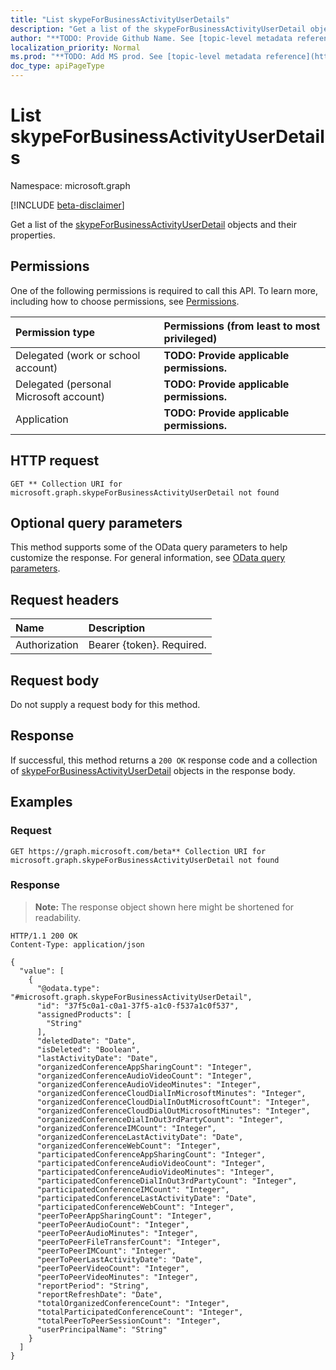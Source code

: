 ```yaml
---
title: "List skypeForBusinessActivityUserDetails"
description: "Get a list of the skypeForBusinessActivityUserDetail objects and their properties."
author: "**TODO: Provide Github Name. See [topic-level metadata reference](https://msgo.azurewebsites.net/add/document/guidelines/metadata.html#topic-level-metadata)**"
localization_priority: Normal
ms.prod: "**TODO: Add MS prod. See [topic-level metadata reference](https://msgo.azurewebsites.net/add/document/guidelines/metadata.html#topic-level-metadata)**"
doc_type: apiPageType
---
```


# List skypeForBusinessActivityUserDetails
Namespace: microsoft.graph

[!INCLUDE [beta-disclaimer](../../includes/beta-disclaimer.md)]

Get a list of the [skypeForBusinessActivityUserDetail](../resources/skypeforbusinessactivityuserdetail.md) objects and their properties.

## Permissions
One of the following permissions is required to call this API. To learn more, including how to choose permissions, see [Permissions](/graph/permissions-reference).

|Permission type|Permissions (from least to most privileged)|
|:---|:---|
|Delegated (work or school account)|**TODO: Provide applicable permissions.**|
|Delegated (personal Microsoft account)|**TODO: Provide applicable permissions.**|
|Application|**TODO: Provide applicable permissions.**|

## HTTP request

<!-- {
  "blockType": "ignored"
}
-->
``` http
GET ** Collection URI for microsoft.graph.skypeForBusinessActivityUserDetail not found
```

## Optional query parameters
This method supports some of the OData query parameters to help customize the response. For general information, see [OData query parameters](/graph/query-parameters).

## Request headers
|Name|Description|
|:---|:---|
|Authorization|Bearer {token}. Required.|

## Request body
Do not supply a request body for this method.

## Response

If successful, this method returns a `200 OK` response code and a collection of [skypeForBusinessActivityUserDetail](../resources/skypeforbusinessactivityuserdetail.md) objects in the response body.

## Examples

### Request
<!-- {
  "blockType": "request",
  "name": "list_skypeforbusinessactivityuserdetail"
}
-->
``` http
GET https://graph.microsoft.com/beta** Collection URI for microsoft.graph.skypeForBusinessActivityUserDetail not found
```


### Response
>**Note:** The response object shown here might be shortened for readability.
<!-- {
  "blockType": "response",
  "truncated": true,
  "@odata.type": "Collection(microsoft.graph.skypeForBusinessActivityUserDetail)"
}
-->
``` http
HTTP/1.1 200 OK
Content-Type: application/json

{
  "value": [
    {
      "@odata.type": "#microsoft.graph.skypeForBusinessActivityUserDetail",
      "id": "37f5c0a1-c0a1-37f5-a1c0-f537a1c0f537",
      "assignedProducts": [
        "String"
      ],
      "deletedDate": "Date",
      "isDeleted": "Boolean",
      "lastActivityDate": "Date",
      "organizedConferenceAppSharingCount": "Integer",
      "organizedConferenceAudioVideoCount": "Integer",
      "organizedConferenceAudioVideoMinutes": "Integer",
      "organizedConferenceCloudDialInMicrosoftMinutes": "Integer",
      "organizedConferenceCloudDialInOutMicrosoftCount": "Integer",
      "organizedConferenceCloudDialOutMicrosoftMinutes": "Integer",
      "organizedConferenceDialInOut3rdPartyCount": "Integer",
      "organizedConferenceIMCount": "Integer",
      "organizedConferenceLastActivityDate": "Date",
      "organizedConferenceWebCount": "Integer",
      "participatedConferenceAppSharingCount": "Integer",
      "participatedConferenceAudioVideoCount": "Integer",
      "participatedConferenceAudioVideoMinutes": "Integer",
      "participatedConferenceDialInOut3rdPartyCount": "Integer",
      "participatedConferenceIMCount": "Integer",
      "participatedConferenceLastActivityDate": "Date",
      "participatedConferenceWebCount": "Integer",
      "peerToPeerAppSharingCount": "Integer",
      "peerToPeerAudioCount": "Integer",
      "peerToPeerAudioMinutes": "Integer",
      "peerToPeerFileTransferCount": "Integer",
      "peerToPeerIMCount": "Integer",
      "peerToPeerLastActivityDate": "Date",
      "peerToPeerVideoCount": "Integer",
      "peerToPeerVideoMinutes": "Integer",
      "reportPeriod": "String",
      "reportRefreshDate": "Date",
      "totalOrganizedConferenceCount": "Integer",
      "totalParticipatedConferenceCount": "Integer",
      "totalPeerToPeerSessionCount": "Integer",
      "userPrincipalName": "String"
    }
  ]
}
```

